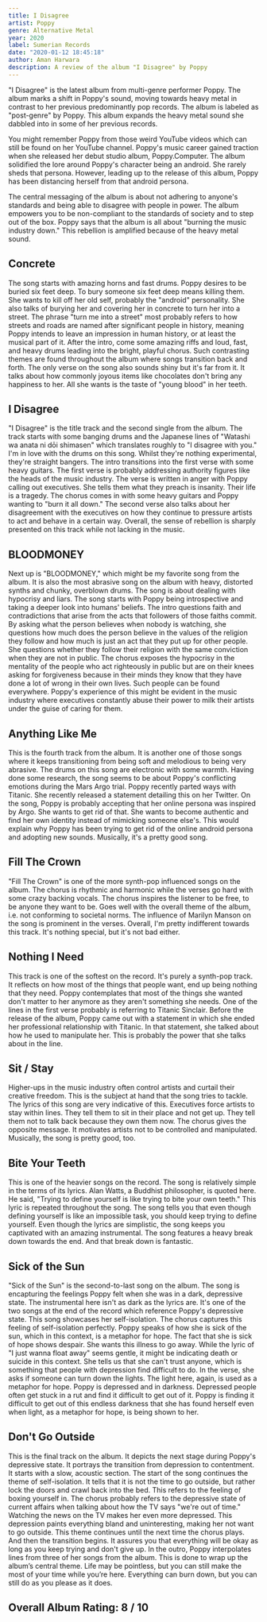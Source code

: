 ```yaml
---
title: I Disagree
artist: Poppy
genre: Alternative Metal
year: 2020
label: Sumerian Records
date: "2020-01-12 18:45:18"
author: Aman Harwara
description: A review of the album "I Disagree" by Poppy
---
```


"I Disagree" is the latest album from multi-genre performer Poppy. The album marks a shift in Poppy's sound, moving towards heavy metal in contrast to her previous predominantly pop records. The album is labeled as "post-genre" by Poppy. This album expands the heavy metal sound she dabbled into in some of her previous records.

You might remember Poppy from those weird YouTube videos which can still be found on her YouTube channel. Poppy's music career gained traction when she released her debut studio album, Poppy.Computer. The album solidified the lore around Poppy's character being an android. She rarely sheds that persona. However, leading up to the release of this album, Poppy has been distancing herself from that android persona.

The central messaging of the album is about not adhering to anyone's standards and being able to disagree with people in power. The album empowers you to be non-compliant to the standards of society and to step out of the box. Poppy says that the album is all about "burning the music industry down." This rebellion is amplified because of the heavy metal sound.

## Concrete

The song starts with amazing horns and fast drums. Poppy desires to be buried six feet deep. To bury someone six feet deep means killing them. She wants to kill off her old self, probably the "android" personality. She also talks of burying her and covering her in concrete to turn her into a street. The phrase "turn me into a street" most probably refers to how streets and roads are named after significant people in history, meaning Poppy intends to leave an impression in human history, or at least the musical part of it. After the intro, come some amazing riffs and loud, fast, and heavy drums leading into the bright, playful chorus. Such contrasting themes are found throughout the album where songs transition back and forth. The only verse on the song also sounds shiny but it's far from it. It talks about how commonly joyous items like chocolates don't bring any happiness to her. All she wants is the taste of "young blood" in her teeth.

## I Disagree

"I Disagree" is the title track and the second single from the album. The track starts with some banging drums and the Japanese lines of "Watashi wa anata ni dōi shimasen" which translates roughly to "I disagree with you." I'm in love with the drums on this song. Whilst they're nothing experimental, they're straight bangers. The intro transitions into the first verse with some heavy guitars. The first verse is probably addressing authority figures like the heads of the music industry. The verse is written in anger with Poppy calling out executives. She tells them what they preach is insanity. Their life is a tragedy. The chorus comes in with some heavy guitars and Poppy wanting to "burn it all down." The second verse also talks about her disagreement with the executives on how they continue to pressure artists to act and behave in a certain way. Overall, the sense of rebellion is sharply presented on this track while not lacking in the music.

## BLOODMONEY

Next up is "BLOODMONEY," which might be my favorite song from the album. It is also the most abrasive song on the album with heavy, distorted synths and chunky, overblown drums. The song is about dealing with hypocrisy and liars. The song starts with Poppy being introspective and taking a deeper look into humans' beliefs. The intro questions faith and contradictions that arise from the acts that followers of those faiths commit. By asking what the person believes when nobody is watching, she questions how much does the person believe in the values of the religion they follow and how much is just an act that they put up for other people. She questions whether they follow their religion with the same conviction when they are not in public. The chorus exposes the hypocrisy in the mentality of the people who act righteously in public but are on their knees asking for forgiveness because in their minds they know that they have done a lot of wrong in their own lives. Such people can be found everywhere. Poppy's experience of this might be evident in the music industry where executives constantly abuse their power to milk their artists under the guise of caring for them.

## Anything Like Me

This is the fourth track from the album. It is another one of those songs where it keeps transitioning from being soft and melodious to being very abrasive. The drums on this song are electronic with some warmth. Having done some research, the song seems to be about Poppy's conflicting emotions during the Mars Argo trial. Poppy recently parted ways with Titanic. She recently released a statement detailing this on her Twitter. On the song, Poppy is probably accepting that her online persona was inspired by Argo. She wants to get rid of that. She wants to become authentic and find her own identity instead of mimicking someone else's. This would explain why Poppy has been trying to get rid of the online android persona and adopting new sounds. Musically, it's a pretty good song.

## Fill The Crown

"Fill The Crown" is one of the more synth-pop influenced songs on the album. The chorus is rhythmic and harmonic while the verses go hard with some crazy backing vocals. The chorus inspires the listener to be free, to be anyone they want to be. Goes well with the overall theme of the album, i.e. not conforming to societal norms. The influence of Marilyn Manson on the song is prominent in the verses. Overall, I'm pretty indifferent towards this track. It's nothing special, but it's not bad either.

## Nothing I Need

This track is one of the softest on the record. It's purely a synth-pop track. It reflects on how most of the things that people want, end up being nothing that they need. Poppy contemplates that most of the things she wanted don't matter to her anymore as they aren't something she needs. One of the lines in the first verse probably is referring to Titanic Sinclair. Before the release of the album, Poppy came out with a statement in which she ended her professional relationship with Titanic. In that statement, she talked about how he used to manipulate her. This is probably the power that she talks about in the line.

## Sit / Stay

Higher-ups in the music industry often control artists and curtail their creative freedom. This is the subject at hand that the song tries to tackle. The lyrics of this song are very indicative of this. Executives force artists to stay within lines. They tell them to sit in their place and not get up. They tell them not to talk back because they own them now. The chorus gives the opposite message. It motivates artists not to be controlled and manipulated. Musically, the song is pretty good, too.

## Bite Your Teeth

This is one of the heavier songs on the record. The song is relatively simple in the terms of its lyrics. Alan Watts, a Buddhist philosopher, is quoted here. He said, "Trying to define yourself is like trying to bite your own teeth." This lyric is repeated throughout the song. The song tells you that even though defining yourself is like an impossible task, you should keep trying to define yourself. Even though the lyrics are simplistic, the song keeps you captivated with an amazing instrumental. The song features a heavy break down towards the end. And that break down is fantastic.

## Sick of the Sun

"Sick of the Sun" is the second-to-last song on the album. The song is encapturing the feelings Poppy felt when she was in a dark, depressive state. The instrumental here isn't as dark as the lyrics are. It's one of the two songs at the end of the record which reference Poppy's depressive state. This song showcases her self-isolation. The chorus captures this feeling of self-isolation perfectly. Poppy speaks of how she is sick of the sun, which in this context, is a metaphor for hope. The fact that she is sick of hope shows despair. She wants this illness to go away. While the lyric of "I just wanna float away" seems gentle, it might be indicating death or suicide in this context. She tells us that she can't trust anyone, which is something that people with depression find difficult to do. In the verse, she asks if someone can turn down the lights. The light here, again, is used as a metaphor for hope. Poppy is depressed and in darkness. Depressed people often get stuck in a rut and find it difficult to get out of it. Poppy is finding it difficult to get out of this endless darkness that she has found herself even when light, as a metaphor for hope, is being shown to her.

## Don't Go Outside

This is the final track on the album. It depicts the next stage during Poppy's depressive state. It portrays the transition from depression to contentment. It starts with a slow, acoustic section. The start of the song continues the theme of self-isolation. It tells that it is not the time to go outside, but rather lock the doors and crawl back into the bed. This refers to the feeling of boxing yourself in. The chorus probably refers to the depressive state of current affairs when talking about how the TV says "we're out of time." Watching the news on the TV makes her even more depressed. This depression paints everything bland and uninteresting, making her not want to go outside. This theme continues until the next time the chorus plays. And then the transition begins. It assures you that everything will be okay as long as you keep trying and don't give up. In the outro, Poppy interpolates lines from three of her songs from the album. This is done to wrap up the album’s central theme. Life may be pointless, but you can still make the most of your time while you’re here. Everything can burn down, but you can still do as you please as it does.

## Overall Album Rating: 8 / 10
